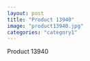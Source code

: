 ```yaml
---
layout: post
title: "Product 13940"
image: "product13940.jpg"
categories: "category1"
---
```

Product 13940
